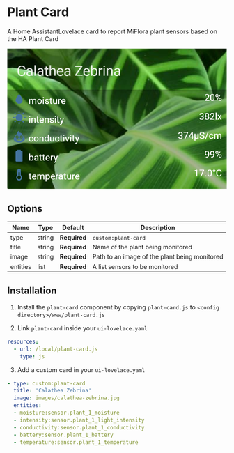 # Plant Card

A Home AssistantLovelace card to report MiFlora plant sensors based on the HA Plant Card

![plant-card](plant-card.png)


## Options

| Name | Type | Default | Description
| ---- | ---- | ------- | -----------
| type | string | **Required** | `custom:plant-card`
| title | string | **Required** | Name of the plant being monitored
| image | string | **Required** | Path to an image of the plant being monitored
| entities | list | **Required** | A list sensors to be monitored


## Installation

1. Install the `plant-card` component by copying `plant-card.js` to `<config directory>/www/plant-card.js`


2. Link `plant-card` inside your `ui-lovelace.yaml`

```yaml
resources:
  - url: /local/plant-card.js
    type: js
```

3. Add a custom card in your `ui-lovelace.yaml`

```yaml
- type: custom:plant-card
  title: 'Calathea Zebrina'
  image: images/calathea-zebrina.jpg
  entities:
  - moisture:sensor.plant_1_moisture
  - intensity:sensor.plant_1_light_intensity
  - conductivity:sensor.plant_1_conductivity
  - battery:sensor.plant_1_battery
  - temperature:sensor.plant_1_temperature
```
